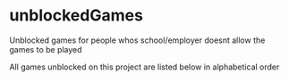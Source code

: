 # unblockedGames
Unblocked games for people whos school/employer doesnt allow the games to be played

All games unblocked on this project are listed below in alphabetical order

